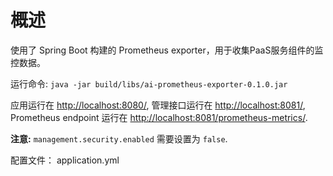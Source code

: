 # 概述

使用了 Spring Boot 构建的 Prometheus exporter，用于收集PaaS服务组件的监控数据。

运行命令:
`java -jar build/libs/ai-prometheus-exporter-0.1.0.jar`

应用运行在 <http://localhost:8080/>,
管理接口运行在 <http://localhost:8081/>, 
Prometheus endpoint 运行在 <http://localhost:8081/prometheus-metrics/>.

**注意:** `management.security.enabled` 需要设置为 `false`.

配置文件：
application.yml
